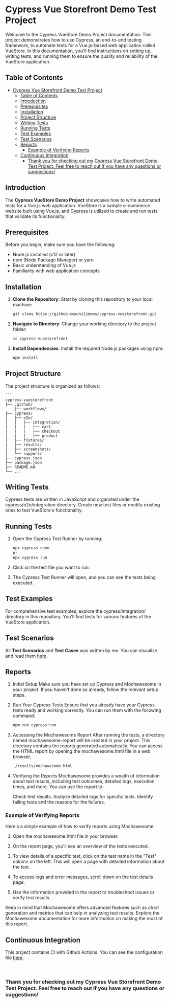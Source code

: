 # Cypress Vue Storefront Demo Test Project

Welcome to the Cypress VueStore Demo Project documentation. This project demonstrates how to use Cypress, an end-to-end testing framework, to automate tests for a Vue.js-based web application called VueStore. In this documentation, you'll find instructions on setting up, writing tests, and running them to ensure the quality and reliability of the VueStore application.

## Table of Contents

- [Cypress Vue Storefront Demo Test Project](#cypress-vue-storefront-demo-test-project)
  - [Table of Contents](#table-of-contents)
  - [Introduction ](#introduction-)
  - [Prerequisites ](#prerequisites-)
  - [Installation ](#installation-)
  - [Project Structure ](#project-structure-)
  - [Writing Tests ](#writing-tests-)
  - [Running Tests ](#running-tests-)
  - [Test Examples ](#test-examples-)
  - [Test Scenarios ](#test-scenarios-)
  - [Reports](#reports)
    - [Example of Verifying Reports](#example-of-verifying-reports)
  - [Continuous Integration](#continuous-integration)
    - [Thank you for checking out my Cypress Vue Storefront Demo Test Project. Feel free to reach out if you have any questions or suggestions!](#thank-you-for-checking-out-my-cypress-vue-storefront-demo-test-project-feel-free-to-reach-out-if-you-have-any-questions-or-suggestions)

## Introduction <a name="introduction"></a>
The **Cypress VueStore Demo Project** showcases how to write automated tests for a Vue.js web application. VueStore is a sample e-commerce website built using Vue.js, and Cypress is utilized to create and run tests that validate its functionality.

## Prerequisites <a name="prerequisites"></a>
Before you begin, make sure you have the following:

- Node.js installed (v12 or later)
- npm (Node Package Manager) or yarn
- Basic understanding of Vue.js
- Familiarity with web application concepts

## Installation <a name="installation"></a>

1. **Clone the Repository**: Start by cloning this repository to your local machine:

   ```bash
   git clone https://github.com/vilimons/cypress-vuestorefront.git

2. **Navigate to Directory**: Change your working directory to the project folder:
   ```bash
   cd cypress-vuestorefront

3. **Install Dependencies**: Install the required Node.js packages using npm:
    ```bash
    npm install

## Project Structure <a name="project-structure"></a>
The project structure is organized as follows:

    ```
    cypress-vuestorefront
    ├── .github/
        ├── workflows/
    ├── cypress/
    │   ├── e2e/
    |   |   ├── integration/
    |   |   |   ├── cart
    |   |   |   ├── checkout
    |   |   |   ├── product 
    │   ├── fixtures/
    |   ├── results/
    |   ├── screenshots/
    │   └── support/
    ├── cypress.json
    ├── package.json
    ├── README.md
    └── ...

## Writing Tests <a name="writing-tests"></a>
Cypress tests are written in JavaScript and organized under the cypress/e2e/integration directory. Create new test files or modify existing ones to test VueStore's functionality.

## Running Tests <a name="running-tests"></a>
1. Open the Cypress Test Runner by running:

    ```bash
    npx cypress open
    or
    npx cypress run

2. Click on the test file you want to run.

3. The Cypress Test Runner will open, and you can see the tests being executed.

## Test Examples <a name="test-examples"></a>
For comprehensive test examples, explore the cypress/integration/ directory in this repository. You'll find tests for various features of the VueStore application.

## Test Scenarios <a name="test-scenarios"></a>
All **Test Scenarios** and **Test Cases** was written by me. You can visualize and read them [here](https://github.com/users/vilimons/projects/2/views/2).

## Reports
1. Initial Setup
   Make sure you have set up Cypress and Mochawesome in your project. If you haven't done so already, follow the relevant setup steps.

2. Run Your Cypress Tests
   Ensure that you already have your Cypress tests ready and working correctly. You can run them with the following command:
    ```bash
    npm run cypress:run

3. Accessing the Mochawesome Report
   After running the tests, a directory named mochawesome-report will be created in your project. This directory contains the reports generated automatically. You can access the HTML report by opening the mochawesome.html file in a web browser.
   ```bash
   ./results/mochawesome.html

4. Verifying the Reports
   Mochawesome provides a wealth of information about test results, including test outcomes, detailed logs, execution times, and more. You can use the report to:

   Check test results.
   Analyze detailed logs for specific tests.
   Identify failing tests and the reasons for the failures.

### Example of Verifying Reports

   Here's a simple example of how to verify reports using Mochawesome:
   
   1. Open the mochawesome.html file in your browser.
   
   2. On the report page, you'll see an overview of the tests executed.
   
   3. To view details of a specific test, click on the test name in the "Test" column on the left. This will open a page with detailed information about the test.
   
   4. To access logs and error messages, scroll down on the test details page.
   
   5. Use the information provided in the report to troubleshoot issues or verify test results.
   
   Keep in mind that Mochawesome offers advanced features such as chart generation and metrics that can help in analyzing test results. Explore the Mochawesome documentation for more information on making the most of this report.
   

## Continuous Integration
This project contains CI with Github Actions. You can see the configuration file [here](https://github.com/vilimons/cypress-vuestorefront/blob/main/cypress/.github/workflow/main.yaml).
<br>
<br>
<br>
### Thank you for checking out my Cypress Vue Storefront Demo Test Project. Feel free to reach out if you have any questions or suggestions!
